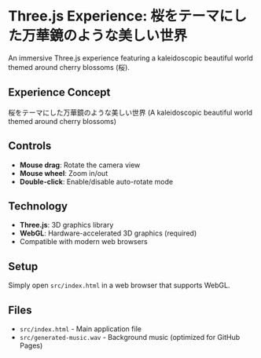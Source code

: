 # Three.js Experience: 桜をテーマにした万華鏡のような美しい世界

An immersive Three.js experience featuring a kaleidoscopic beautiful world themed around cherry blossoms (桜).

## Experience Concept
桜をテーマにした万華鏡のような美しい世界 (A kaleidoscopic beautiful world themed around cherry blossoms)

## Controls
- **Mouse drag**: Rotate the camera view
- **Mouse wheel**: Zoom in/out
- **Double-click**: Enable/disable auto-rotate mode

## Technology
- **Three.js**: 3D graphics library
- **WebGL**: Hardware-accelerated 3D graphics (required)
- Compatible with modern web browsers

## Setup
Simply open `src/index.html` in a web browser that supports WebGL.

## Files
- `src/index.html` - Main application file
- `src/generated-music.wav` - Background music (optimized for GitHub Pages)